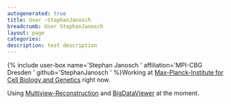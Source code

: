 ```yaml
---
autogenerated: true
title: User ›StephanJanosch
breadcrumb: User StephanJanosch
layout: page
categories: 
description: test description
---
```


{% include user-box name='Stephan Janosch ' affiliation='MPI-CBG Dresden ' github='StephanJanosch ' %}Working at [Max-Planck-Institute for Cell Biology and Genetics](http://www.mpi-cbg.de/facilities/profiles/transgeneomics.html) right now.

Using [Multiview-Reconstruction](Multiview-Reconstruction ) and [BigDataViewer](BigDataViewer ) at the moment.

